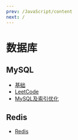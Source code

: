 ```yaml
---
prev: /JavaScript/content
next: /
---
```

# 数据库

## MySQL
- [基础](MySQL/basic.md)
- [LeetCode](MySQL/leetcode.md)
- [MySQL及索引优化](MySQL/optimization.md)


## Redis
- [Redis](Redis/Redis.md)